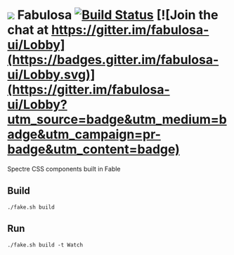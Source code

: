 
# <img src="https://cdn.rawgit.com/tmonte/fabulosa/master/docs/Fabulosa.Docs/Assets/logo_64.svg"> Fabulosa [![Build Status](https://travis-ci.com/tmonte/fabulosa.svg?branch=master)](https://travis-ci.com/tmonte/fabulosa) [![Join the chat at https://gitter.im/fabulosa-ui/Lobby](https://badges.gitter.im/fabulosa-ui/Lobby.svg)](https://gitter.im/fabulosa-ui/Lobby?utm_source=badge&utm_medium=badge&utm_campaign=pr-badge&utm_content=badge)
Spectre CSS components built in Fable

## Build

`./fake.sh build`

## Run

`./fake.sh build -t Watch`
